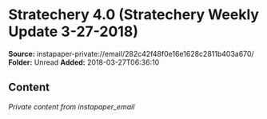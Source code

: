 # Stratechery 4.0 (Stratechery Weekly Update 3-27-2018)

**Source:** instapaper-private://email/282c42f48f0e16e1628c2811b403a670/
**Folder:** Unread
**Added:** 2018-03-27T06:36:10




## Content
*Private content from instapaper_email*

